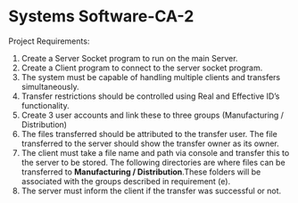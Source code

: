 # Systems Software-CA-2
Project Requirements:
1. Create a Server Socket program to run on the main Server.
2. Create a Client program to connect to the server socket program.
3. The system must be capable of handling multiple clients and transfers simultaneously.
4. Transfer restrictions should be controlled using Real and Effective ID’s functionality.
5. Create 3 user accounts and link these to three groups (Manufacturing / Distribution)
6. The files transferred should be attributed to the transfer user. The file transferred to the server should show the transfer owner as its
owner.
7. The client must take a file name and path via console and transfer this to the server to be stored. The following directories are where
files can be transferred to **Manufacturing / Distribution**.These folders will be associated with the groups described in requirement (e).
8. The server must inform the client if the transfer was successful or not.
